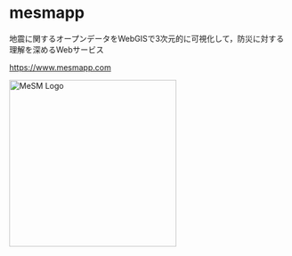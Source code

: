 # mesmapp
地震に関するオープンデータをWebGISで3次元的に可視化して，防災に対する理解を深めるWebサービス

https://www.mesmapp.com

<img src="[https://www.mesmapp.com/Source/Images/ImagesOfMeSM.png](https://github.com/knekoken/mesmapp/issues/1#issue-2855972870)" alt="MeSM Logo" width="300">








